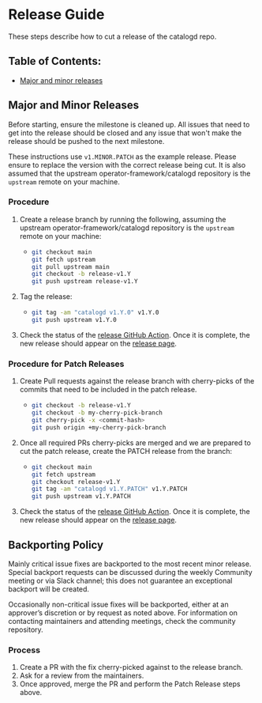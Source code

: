 # Release Guide

These steps describe how to cut a release of the catalogd repo.

## Table of Contents:

- [Major and minor releases](#major-and-minor-releases)

## Major and Minor Releases

Before starting, ensure the milestone is cleaned up. All issues that need to
get into the release should be closed and any issue that won't make the release
should be pushed to the next milestone.

These instructions use `v1.MINOR.PATCH` as the example release. Please ensure to replace
the version with the correct release being cut. It is also assumed that the upstream
operator-framework/catalogd repository is the `upstream` remote on your machine.

### Procedure

1. Create a release branch by running the following, assuming the upstream
operator-framework/catalogd repository is the `upstream` remote on your machine:

   - ```sh
     git checkout main
     git fetch upstream
     git pull upstream main
     git checkout -b release-v1.Y
     git push upstream release-v1.Y
     ```

2. Tag the release:

   - ```sh
     git tag -am "catalogd v1.Y.0" v1.Y.0
     git push upstream v1.Y.0
     ```

3. Check the status of the [release GitHub Action](https://github.com/operator-framework/catalogd/actions/workflows/release.yaml).
Once it is complete, the new release should appear on the [release page](https://github.com/operator-framework/catalogd/releases).

### Procedure for Patch Releases

1. Create Pull requests against the release branch with cherry-picks of the commits that need to be included in the patch release.

   - ```sh
     git checkout -b release-v1.Y
     git checkout -b my-cherry-pick-branch
     git cherry-pick -x <commit-hash>
     git push origin +my-cherry-pick-branch
     ```
     
2. Once all required PRs cherry-picks are merged and we are prepared to cut the patch release, create the PATCH release from the branch:

   - ```sh
     git checkout main
     git fetch upstream
     git checkout release-v1.Y
     git tag -am "catalogd v1.Y.PATCH" v1.Y.PATCH
     git push upstream v1.Y.PATCH
     ```

3. Check the status of the [release GitHub Action](https://github.com/operator-framework/catalogd/actions/workflows/release.yaml).
   Once it is complete, the new release should appear on the [release page](https://github.com/operator-framework/catalogd/releases).

## Backporting Policy

Mainly critical issue fixes are backported to the most recent minor release.
Special backport requests can be discussed during the weekly Community meeting or via Slack channel; 
this does not guarantee an exceptional backport will be created. 

Occasionally non-critical issue fixes will be backported, either at an approver’s discretion or by request as noted above. 
For information on contacting maintainers and attending meetings, check the community repository.

### Process

1. Create a PR with the fix cherry-picked against to the release branch.
2. Ask for a review from the maintainers.
3. Once approved, merge the PR and perform the Patch Release steps above.

